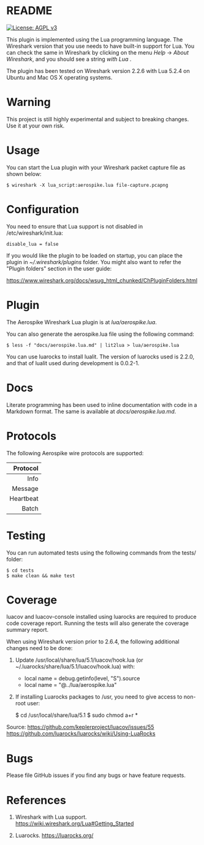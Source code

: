 README
======

[![License: AGPL v3](https://img.shields.io/badge/License-AGPL%20v3-blue.svg)](https://www.gnu.org/licenses/agpl-3.0)

This plugin is implemented using the Lua
programming language. The Wireshark version that you use needs to have
built-in support for Lua. You can check the same in Wireshark by
clicking on the menu *Help* -> *About Wireshark*, and you should see a
string *with Lua <version>*.

The plugin has been tested on Wireshark version 2.2.6 with Lua 5.2.4
on Ubuntu and Mac OS X operating systems.

Warning
=======

This project is still highly experimental and subject to breaking
changes. Use it at your own risk.

Usage
=====

You can start the Lua plugin with your Wireshark packet capture file
as shown below:

    $ wireshark -X lua_script:aerospike.lua file-capture.pcapng

Configuration
=============

You need to ensure that Lua support is not disabled in
/etc/wireshark/init.lua:

    disable_lua = false

If you would like the plugin to be loaded on startup, you can place
the plugin in *~/.wireshark/plugins* folder. You might also want to
refer the "Plugin folders" section in the user guide:

  https://www.wireshark.org/docs/wsug_html_chunked/ChPluginFolders.html

Plugin
======

The Aerospike Wireshark Lua plugin is at *lua/aerospike.lua*.

You can also generate the aerospike.lua file using the following command:

    $ less -f "docs/aerospike.lua.md" | lit2lua > lua/aerospike.lua

You can use luarocks to install lualit. The version of luarocks used
is 2.2.0, and that of lualit used during development is 0.0.2-1.

Docs
====

Literate programming has been used to inline documentation with code
in a Markdown format. The same is available at *docs/aerospike.lua.md*.

Protocols
=========

The following Aerospike wire protocols are supported:

| Protocol  | 
|----------:|
| Info      |
| Message   |
| Heartbeat |
| Batch     |

Testing
=======

You can run automated tests using the following commands from the
tests/ folder:

    $ cd tests
    $ make clean && make test

Coverage
========

luacov and luacov-console installed using luarocks are required to
produce code coverage report. Running the tests will also generate the
coverage summary report.

When using Wireshark version prior to 2.6.4, the following additional
changes need to be done:

1. Update /usr/local/share/lua/5.1/luacov/hook.lua (or
   ~/.luarocks/share/lua/5.1/luacov/hook.lua) with:

    - local name = debug.getinfo(level, "S").source
    + local name = "@../lua/aerospike.lua"

2. If installing Luarocks packages to /usr, you need to give access to non-root user:

    $ cd /usr/local/share/lua/5.1
    $ sudo chmod a+r *

Source: https://github.com/keplerproject/luacov/issues/55
        https://github.com/luarocks/luarocks/wiki/Using-LuaRocks

Bugs
====

Please file GitHub issues if you find any bugs or have feature requests.

References
==========

1. Wireshark with Lua support. https://wiki.wireshark.org/Lua#Getting_Started

2. Luarocks. https://luarocks.org/

